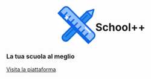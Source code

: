 <div align="center" style="display:flex;">
    <div style="margin:auto; display:flex">
        <img src="./public/img/school-material.svg" height="100px"/>
        <h1>School++</h1>
    </div>
</div>

### La tua scuola al meglio

[Visita la piattaforma]("http://www.schoolplusplus.space")
